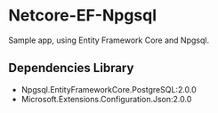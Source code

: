 # Netcore-EF-Npgsql
Sample app, using Entity Framework Core and Npgsql.

## Dependencies Library
* Npgsql.EntityFrameworkCore.PostgreSQL:2.0.0
* Microsoft.Extensions.Configuration.Json:2.0.0